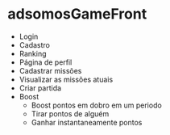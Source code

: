# adsomosGameFront

- Login
- Cadastro
- Ranking
- Página de perfil
- Cadastrar missões
- Visualizar as missões atuais
- Criar partida
- Boost
    - Boost pontos em dobro em um periodo
    - Tirar pontos de alguém
    - Ganhar instantaneamente pontos